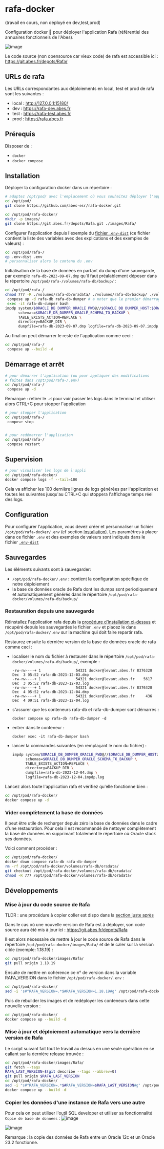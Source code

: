 # rafa-docker

(travail en cours, non déployé en dev,test,prod)

Configuration docker 🐳 pour déployer l'application Rafa (référentiel des annuaires fonctionnels de l'Abes).

![image](https://github.com/abes-esr/rafa-docker/assets/328244/1bf18055-d992-4da7-b922-57856261e104)


Le code source (non opensource car vieux code) de rafa est accessible ici :  
https://git.abes.fr/depots/Rafa/


## URLs de rafa

Les URLs correspondantes aux déploiements en local, test et prod de rafa sont les suivantes :

- local : http://127.0.0.1:15180/
- dev : https://rafa-dev.abes.fr
- test : https://rafa-test.abes.fr
- prod : https://rafa.abes.fr

## Prérequis

Disposer de :
- ``docker``
- ``docker compose``

## Installation

Déployer la configuration docker dans un répertoire :
```bash
# adaptez /opt/pod/ avec l'emplacement où vous souhaitez déployer l'application
cd /opt/pod/
git clone https://github.com/abes-esr/rafa-docker.git

cd /opt/pod/rafa-docker/
mkdir -p images/
git clone https://git.abes.fr/depots/Rafa.git ./images/Rafa/
```

Configurer l'application depuis l'exemple du [fichier ``.env-dist``](./.env-dist) (ce fichier contient la liste des variables avec des explications et des exemples de valeurs) :
```bash
cd /opt/pod/rafa-/
cp .env-dist .env
# personnaliser alors le contenu du .env
```

Initialisation de la base de données en partant du dump d'une sauvegarde, par exemple `rafa-db-2023-09-07.dmp` qu'il faut préalablement déposer dans le répertoire `/opt/pod/rafa-/volumes/rafa-db/backup/` :
```bash
cd /opt/pod/rafa-/
chmod 777 -R ./volumes/rafa-db/oradata/ ./volumes/rafa-db/backup/ ./volumes/rafa-db/setup-scripts/
 compose up -d rafa-db rafa-db-dumper # a noter que le premier démarrage peut prendre jusque à 10 minutes
 exec -it rafa-db-dumper bash
impdp system/$ORACLE_DB_DUMPER_ORACLE_PWD@//$ORACLE_DB_DUMPER_HOST:$ORACLE_DB_DUMPER_PORT/FREE \
      schemas=$ORACLE_DB_DUMPER_ORACLE_SCHEMA_TO_BACKUP \
      TABLE_EXISTS_ACTION=REPLACE \
      directory=BACKUP_DIR \
      dumpfile=rafa-db-2023-09-07.dmp logfile=rafa-db-2023-09-07.impdp.log
```

Au final on peut démarrer le reste de l'application comme ceci :
```bash
cd /opt/pod/rafa-/
 compose up --build -d
```

## Démarrage et arrêt

```bash
# pour démarrer l'application (ou pour appliquer des modifications 
# faites dans /opt/pod/rafa-/.env)
cd /opt/pod/rafa-/
 compose up -d
```

Remarque : retirer le ``-d`` pour voir passer les logs dans le terminal et utiliser alors CTRL+C pour stopper l'application

```bash
# pour stopper l'application
cd /opt/pod/rafa-/
 compose stop


# pour redémarrer l'application
cd /opt/pod/rafa-/
 compose restart
```

## Supervision

```bash
# pour visualiser les logs de l'appli
cd /opt/pod/rafa-docker/
docker compose logs -f --tail=100
```

Cela va afficher les 100 dernière lignes de logs générées par l'application et toutes les suivantes jusqu'au CTRL+C qui stoppera l'affichage temps réel des logs.


## Configuration

Pour configurer l'application, vous devez créer et personnaliser un fichier ``/opt/pod/rafa-docker/.env`` (cf section [Installation](#installation)). Les paramètres à placer dans ce fichier ``.env`` et des exemples de valeurs sont indiqués dans le fichier [``.env-dist``](https://github.com/abes-esr/rafa-docker/blob/develop/.env-dist)

## Sauvegardes

Les éléments suivants sont à sauvegarder:
- ``/opt/pod/rafa-docker/.env`` : contient la configuration spécifique de notre déploiement
- la base de données oracle de Rafa dont les dumps sont periodiquement et automatiquement générés dans le répertoire ``/opt/pod/rafa-docker/volumes/rafa-db/backup/``

### Restauration depuis une sauvegarde

Réinstallez l'application rafa depuis la [procédure d'installation ci-dessus](#installation) et récupéré depuis les sauvegardes le fichier ``.env`` et placez le dans ``/opt/pod/rafa-docker/.env`` sur la machine qui doit faire repartir rafa.

Restaurez ensuite la dernière version de la base de données oracle de rafa comme ceci :
- localiser le nom du fichier à restaurer dans le répertoire `/opt/pod/rafa-docker/volumes/rafa-db/backup/`, exemple :
  ```
  -rw-rw----+ 1                54321 docker@levant.abes.fr 8376320 Dec  3 05:52 rafa-db-2023-12-03.dmp
  -rw-rw----+ 1                54321 docker@levant.abes.fr    5617 Dec  3 05:52 rafa-db-2023-12-03.log
  -rw-rw----+ 1                54321 docker@levant.abes.fr 8376320 Dec  4 05:52 rafa-db-2023-12-04.dmp
  -rw-rw----+ 1                54321 docker@levant.abes.fr     436 Dec  4 09:51 rafa-db-2023-12-04.log
  ```
- s'assurer que les conteneurs rafa-db et rafa-db-dumper sont démarrés :
  ```
  docker compose up rafa-db rafa-db-dumper -d
  ```
- entrer dans le conteneur :
  ```
  docker exec -it rafa-db-dumper bash
  ```
- lancer la commandes suivantes (en remplaçant le nom du fichier) :
  ```bash
  impdp system/$ORACLE_DB_DUMPER_ORACLE_PWD@//$ORACLE_DB_DUMPER_HOST:$ORACLE_DB_DUMPER_PORT/FREE \
        schemas=$ORACLE_DB_DUMPER_ORACLE_SCHEMA_TO_BACKUP \
        TABLE_EXISTS_ACTION=REPLACE \
        directory=BACKUP_DIR \
        dumpfile=rafa-db-2023-12-04.dmp \
        logfile=rafa-db-2023-12-04.impdp.log
  ```

Lancez alors toute l'application rafa et vérifiez qu'elle fonctionne bien :
```bash
cd /opt/pod/rafa-docker/
docker compose up -d
```

### Vider complètement la base de données

Il peut être utile de recharger depuis zéro la base de données dans le cadre d'une restauration. Pöur cela il est recommandé de nettoyer complètement la base de données en supprimant totalement le répertoire où Oracle stock ses données.

Voici comment procéder :
```bash
cd /opt/pod/rafa-docker/
docker down compose rafa-db rafa-db-dumper
rm -rf /opt/pod/rafa-docker/volumes/rafa-db/oradata/
git checkout /opt/pod/rafa-docker/volumes/rafa-db/oradata/
chmod -R 777 /opt/pod/rafa-docker/volumes/rafa-db/oradata/
```

## Développements

### Mise à jour du code source de Rafa

TLDR : une procédure à copier coller est dispo dans la [section juste après](#mise-à-jour-et-déploiement-automatique-vers-la-dernière-version-de-rafa)

Dans le cas où une nouvelle version de Rafa est à déployer, son code source aura été mis à jour ici : https://git.abes.fr/depots/Rafa

Il est alors nécessaire de mettre à jour le code source de Rafa dans le répertoire `/opt/pod/rafa-docker/images/Rafa/` et de le caler sur la version cible (exemple: 1.18.19) :
```bash
cd /opt/pod/rafa-docker/images/Rafa/
git pull origin 1.18.19
```
Ensuite de mettre en cohérence ce n° de version dans la variable RAFA_VERSION dans le fichier `/opt/pod/rafa-docker/.env` :
```bash
cd /opt/pod/rafa-docker/
sed -i 's#^RAFA_VERSION=.*$#RAFA_VERSION=1.18.19#g' /opt/pod/rafa-docker/.env
```

Puis de rebuilder les images et de redéployer les conteneurs dans cette nouvelle version :
```bash
cd /opt/pod/rafa-docker/
docker compose up --build -d
```

### Mise à jour et déploiement automatique vers la dernière version de Rafa

Le script suivant fait tout le travail au dessus en une seule opération en se callant sur la dernière release trouvée :
```bash
cd /opt/pod/rafa-docker/images/Rafa/
git fetch --tags
RAFA_LAST_VERSION=$(git describe --tags --abbrev=0)
git pull origin $RAFA_LAST_VERSION
cd /opt/pod/rafa-docker/
sed -i "s#^RAFA_VERSION=.*$#RAFA_VERSION=$RAFA_LAST_VERSION#g" /opt/pod/rafa-docker/.env
docker compose up --build -d
```

### Copier les données d'une instance de Rafa vers une autre

Pour cela on peut utiliser l'outil SQL developer et utiliser sa fonctionnalité `Copie de base de données` : 
![image](https://github.com/abes-esr/rafa-docker/assets/328244/b2321eb7-3612-46d1-8e73-8705f5782d21)

![image](https://github.com/abes-esr/rafa-docker/assets/328244/1c7a1d60-10f3-4b6f-8506-465652997cc0)


Remarque : la copie des données de Rafa entre un Oracle 12c et un Oracle 23.2 fonctionne.

